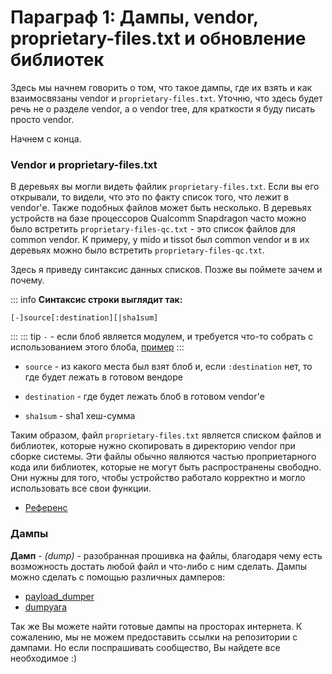 # Параграф 1: Дампы, vendor, proprietary-files.txt и обновление библиотек

Здесь мы начнем говорить о том, что такое дампы, где их взять и как взаимосвязаны vendor и `proprietary-files.txt`. Уточню, что здесь будет речь не о разделе vendor, а о vendor tree, для краткости я буду писать просто vendor.

Начнем с конца.

### Vendor и proprietary-files.txt

В деревьях вы могли видеть файлик `proprietary-files.txt`. Если вы его открывали, то видели, что это по факту список того, что лежит в vendor'е. Также подобных файлов может быть несколько. В деревьях устройств на базе процессоров Qualcomm Snapdragon часто можно было встретить `proprietary-files-qc.txt` - это список файлов для common vendor. К примеру, у mido и tissot был common vendor и в их деревьях можно было встретить `proprietary-files-qc.txt`.

Здесь я приведу синтаксис данных списков. Позже вы поймете зачем и почему.

::: info **Синтаксис строки выглядит так:**
```
[-]source[:destination][|sha1sum]
```
:::
::: tip
`-`  - если блоб является модулем, и требуется что-то собрать с использованием этого блоба, [пример](https://github.com/LineageOS/android_device_leeco_s2/blob/1c12856e5c8d70e756aa48f91d1ad9066ddd9fd0/audio_amplifier/Android.mk#L26)
:::

* `source` - из какого места был взят блоб и, если `:destination` нет, то где будет лежать в готовом вендоре

* `destination` - где будет лежать блоб в готовом vendor'е

* `sha1sum` - sha1 хеш-сумма

Таким образом, файл `proprietary-files.txt` является списком файлов и библиотек, которые нужно скопировать в директорию vendor при сборке системы. Эти файлы обычно являются частью проприетарного кода или библиотек, которые не могут быть распространены свободно. Они нужны для того, чтобы устройство работало корректно и могло использовать все свои функции.

* [Референс](https://wiki.lineageos.org/proprietary_blobs)

### Дампы

**Дамп** - *(dump)* - разобранная прошивка на файлы, благодаря чему есть возможность достать любой файл и что-либо с ним сделать. Дампы можно сделать с помощью различных дамперов:

* [payload_dumper](https://github.com/vm03/payload_dumper)
* [dumpyara](https://github.com/sebaubuntu-python/dumpyara)

Так же Вы можете найти готовые дампы на просторах интернета. К сожалению, мы не можем предоставить ссылки на репозитории с дампами. Но если поспрашивать сообщество, Вы найдете все необходимое :)
